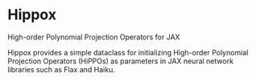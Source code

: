 # Hippox
High-order Polynomial Projection Operators for JAX

Hippox provides a simple dataclass for initializing High-order Polynomial Projection Operators (HiPPOs) as parameters in JAX neural network libraries such as Flax and Haiku.

